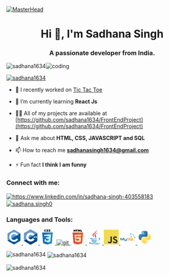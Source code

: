 [![MasterHead](https://media3.giphy.com/headers/GitHub/w8ZJLtJbmuph.gif)](https://sadhanasingh1634.io)
<h1 align="center">Hi 👋, I'm Sadhana Singh</h1>
<h3 align="center">A passionate developer from India.</h3>
<img align="right" alt="coding" width="400" src="https://media.tenor.com/S59bPkT0pqcAAAAC/programming.gif"> 

<p align="left"> <img src="https://komarev.com/ghpvc/?username=sadhana1634&label=Profile%20views&color=0e75b6&style=flat" alt="sadhana1634" /> </p>

<p align="left"> <a href="https://github.com/ryo-ma/github-profile-trophy"><img src="https://github-profile-trophy.vercel.app/?username=sadhana1634" alt="sadhana1634" /></a> </p>

- 🔭 I recently worked on [Tic Tac Toe](https://github.com/sadhana1634/FrontEndProject/tree/main/Tic%20Tac%20Toe)

- 🌱 I’m currently learning **React Js**

- 👨‍💻 All of my projects are available at [https://github.com/sadhana1634/FrontEndProject](https://github.com/sadhana1634/FrontEndProject)

- 💬 Ask me about **HTML, CSS, JAVASCRIPT and SQL**

- 📫 How to reach me **sadhanasingh1634@gmail.com**

- ⚡ Fun fact **I think I am funny**

<h3 align="left">Connect with me:</h3>
<p align="left">
<a href="https://linkedin.com/in/https://www.linkedin.com/in/sadhana-singh-403558183" target="blank"><img align="center" src="https://raw.githubusercontent.com/rahuldkjain/github-profile-readme-generator/master/src/images/icons/Social/linked-in-alt.svg" alt="https://www.linkedin.com/in/sadhana-singh-403558183" height="30" width="40" /></a>
<a href="https://instagram.com/sadhana.singh0" target="blank"><img align="center" src="https://raw.githubusercontent.com/rahuldkjain/github-profile-readme-generator/master/src/images/icons/Social/instagram.svg" alt="sadhana.singh0" height="30" width="40" /></a>
</p>

<h3 align="left">Languages and Tools:</h3>
<p align="left"> <a href="https://www.cprogramming.com/" target="_blank" rel="noreferrer"> <img src="https://raw.githubusercontent.com/devicons/devicon/master/icons/c/c-original.svg" alt="c" width="40" height="40"/> </a> <a href="https://www.w3schools.com/cpp/" target="_blank" rel="noreferrer"> <img src="https://raw.githubusercontent.com/devicons/devicon/master/icons/cplusplus/cplusplus-original.svg" alt="cplusplus" width="40" height="40"/> </a> <a href="https://www.w3schools.com/css/" target="_blank" rel="noreferrer"> <img src="https://raw.githubusercontent.com/devicons/devicon/master/icons/css3/css3-original-wordmark.svg" alt="css3" width="40" height="40"/> </a> <a href="https://git-scm.com/" target="_blank" rel="noreferrer"> <img src="https://www.vectorlogo.zone/logos/git-scm/git-scm-icon.svg" alt="git" width="40" height="40"/> </a> <a href="https://www.w3.org/html/" target="_blank" rel="noreferrer"> <img src="https://raw.githubusercontent.com/devicons/devicon/master/icons/html5/html5-original-wordmark.svg" alt="html5" width="40" height="40"/> </a> <a href="https://www.java.com" target="_blank" rel="noreferrer"> <img src="https://raw.githubusercontent.com/devicons/devicon/master/icons/java/java-original.svg" alt="java" width="40" height="40"/> </a> <a href="https://developer.mozilla.org/en-US/docs/Web/JavaScript" target="_blank" rel="noreferrer"> <img src="https://raw.githubusercontent.com/devicons/devicon/master/icons/javascript/javascript-original.svg" alt="javascript" width="40" height="40"/> </a> <a href="https://www.mysql.com/" target="_blank" rel="noreferrer"> <img src="https://raw.githubusercontent.com/devicons/devicon/master/icons/mysql/mysql-original-wordmark.svg" alt="mysql" width="40" height="40"/> </a> <a href="https://www.python.org" target="_blank" rel="noreferrer"> <img src="https://raw.githubusercontent.com/devicons/devicon/master/icons/python/python-original.svg" alt="python" width="40" height="40"/> </a> </p>

<p><img align="left" src="https://github-readme-stats.vercel.app/api/top-langs?username=sadhana1634&show_icons=true&locale=en&layout=compact" alt="sadhana1634" /></p>

<p>&nbsp;<img align="center" src="https://github-readme-stats.vercel.app/api?username=sadhana1634&show_icons=true&locale=en" alt="sadhana1634" /></p>

<p><img align="center" src="https://github-readme-streak-stats.herokuapp.com/?user=sadhana1634&" alt="sadhana1634" /></p>
